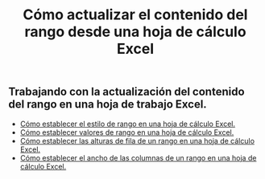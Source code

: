 ﻿---
title: Cómo actualizar el contenido del rango desde una hoja de cálculo Excel
second_title: Documen
linktitle: Actualización
type: docs
url: /es/ranges/update/
keywords: How to update range content from an Excel worksheet
description: Aspose.Cells Cloud REST API admite la actualización del contenido de rango desde una hoja de trabajo Excel. El SDK admite varios lenguajes de desarrollo, como Android, C#, Go, Java, NodeJS, Perl, PHP, Python, Ruby y Swift.
weight: 20
kwords: Excel, Office Nube, REST API, Hoja de cálculo, PDF, CSV, Json, Markdown, Cómo actualizar el contenido del rango desde una hoja de cálculo Excel
---
## Trabajando con la actualización del contenido del rango en una hoja de trabajo Excel.


- [Cómo establecer el estilo de rango en una hoja de cálculo Excel.](/cells/es/ranges/update/style/) 
- [Cómo establecer valores de rango en una hoja de cálculo Excel.](/cells/es/ranges/update/values/) 
- [Cómo establecer las alturas de fila de un rango en una hoja de cálculo Excel.](/cells/es/ranges/update/row-height/) 
- [Cómo establecer el ancho de las columnas de un rango en una hoja de cálculo Excel.](/cells/es/ranges/update/column-width/) 
